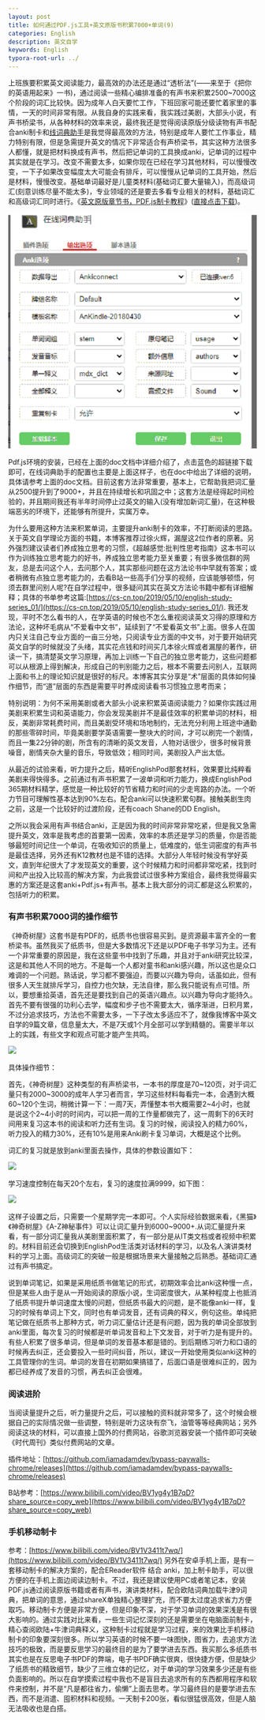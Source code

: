 ```yaml
---
layout: post
title: 如何通过PDF.js工具+英文原版书积累7000+单词(9)
categories: English
description: 英文自学
keywords: English
typora-root-url: ../
---
```


上班族要积累英文阅读能力，最高效的办法还是通过“透析法”(——来至于《把你的英语用起来》一书)，通过阅读一些精心编排准备的有声书来积累2500~7000这个阶段的词汇比较快。因为成年人白天要忙工作，下班回家可能还要忙着家里的事情，一天的时间非常有限。从我自身的实践来看，我实践过美剧，大部头小说，有声书桥梁书，从各种材料的效率来说，最终我还是觉得阅读原版分级读物有声书配合anki制卡和[线词典助手](https://chrome.google.com/webstore/detail/online-dictionary-helper/lppjdajkacanlmpbbcdkccjkdbpllajb)是我觉得最高效的方法，特别是成年人要忙工作事业，精力特别有限，但是急需提升英文的情况下非常适合有声桥梁书，其实这种方法很多人都懂，就是把材料换成有声书，然后把记单词的工具换成anki，记单词的过程中其实就是在学习。改变不需要太多，如果你现在已经在学习其他材料，可以慢慢改变，一下子如果改变幅度太大可能会有排斥，可以慢慢从记单词的工具开始，然后是材料，慢慢改变。基础单词最好是儿童类材料(基础词汇要大量输入)，而高级词汇(刻意训练尽量不能太多)，专业领域的还是要去多看专业相关的材料，基础词汇和高级词汇同时进行。《[英文原版章节书，PDF.js制卡教程](https://cs-cn.top/assets/doc/英文原版章节书PDFJS制卡教程.docx)》([直接点击下载](https://cs-cn.top/assets/doc/英文原版章节书PDFJS制卡教程.docx))。



![online_dictionary_help_2827.png](/images/posts/online_dictionary_help_2827.png)

Pdf.js环境的安装，已经在上面的doc文档中详细介绍了，点击蓝色的超链接下载即可，在线词典助手的配置也主要是上面这样子，也在doc中给出了详细的说明，具体请参考上面的doc文档。目前这套方法非常重要，基本上，它帮助我把词汇量从2500提升到了9000+，并且在持续增长和巩固之中；这套方法是经得起时间检验的，并且期间我还有半年时间停止过英文的输入(没有增加新词汇量)，在这种极端恶劣的环境下，还能够有所提升，实属万幸。

为什么要用这种方法来积累单词，主要提升anki制卡的效率，不打断阅读的思路。关于英文自学理论方面的书籍，本博客推荐过徐火辉，漏屋这2位作者的原著。另外强烈建议读者们养成独立思考的习惯，《超越感觉:批判性思考指南》这本书可以作为训练独立思考能力的好书，养成独立思考能力至关重要；有很多微信群的网友，总是去问这个人，去问那个人，其实那些问题在这方法论书中早就有答案；或者稍微有点独立思考能力的，去看B站一些高手们分享的视频，应该能够顿悟，何须去群里问别人呢?在自学过程中，很多疑问其实在英文方法论书籍中都有详细解释；具体的书单参考这篇:[https://cs-cn.top/2019/05/10/english-study-series_01/](https://cs-cn.top/2019/05/10/english-study-series_01/). 我还发现，平时不怎么看书的人，在学英语的时候也不怎么重视阅读英文习得的原理和方法论，这种坏毛病从“不爱看中文书”，延续到了“不爱看英文书”上面。很多人在国内只关注自己专业方面的一亩三分地，只阅读专业方面的中文书，对于要开始研究英文自学的时候就没了头绪，其实花点钱和时间买几本徐火辉或者漏屋的著作，研读一下，搞清楚英文学习原理，再加上训练一下自己的独立思考能力，这些问题都可以从根源上得到解决，形成自己的判别能力之后，根本不需要去问别人，互联网上面和书上的理论知识就是很好的标尺。本博客其实分享是“术”层面的具体如何操作细节，而“道”层面的东西是需要平时养成阅读看书习惯独立思考而来；

特别说明：为何不采用美剧或者大部头小说来积累英语阅读能力？如果你实践过用美剧来积累生词和英语能力，你会发现美剧并不是最佳效率的积累单词的材料，相反，美剧非常耗费时间，而且美剧受环境和场地制约，无法充分利用上班途中通勤的那些零碎时间，毕竟美剧要学英语需要一整块大的时间，才可以刷完一个剧情，而且一集22分钟的剧，所含有的清晰的英文发音，人物对话很少，很多时候背景噪音，剧情夹杂大量的音乐，导致低效；相同时间，美剧投入产出太低。

从最近的试验来看，听力提升之后，精听EnglishPod那套材料，效果要比纯粹看美剧来得快得多。之前通过有声书积累了一波单词和听力能力，换成EnglishPod 365期材料精学，感觉是一种比较好的节省精力和时间的少走弯路的办法。一个听力节目可理解性基本达到90%左右。配合anki可以快速积累句群。接触美剧生肉之前，这是一个比较好的过渡阶段，还有coach Shane的DD English。

之所以我会采用有声书结合anki，正是因为我的时间非常非常吃紧，但是我又急需提升英文，效率是我考虑的首要第一因素，效率的本质还是学习的质量，你是否能够最短时间记住一个单词，在吸收知识的质量上，低难度的，低生词密度的有声书是最佳选择，另外还有K12教材也是不错的选择。大部分人年轻时候没有学好英文，直到年纪很大了才发现英文的重要，这个时候精力和时间都非常吃紧，找到时间和产出投入比较高的解决方案，为此我尝试过很多种方案组合，最终我觉得最实惠的方案还是这套anki+Pdf.js+有声书。基本上我大部分的词汇都是这么积累的，包括听力的积累。

### 有声书积累7000词的操作细节

《神奇树屋》这套书是有PDF的，纸质书也很容易买到。是资源最丰富齐全的一套桥梁书。虽然我买了纸质书，但是大多数情况下还是以PDF电子书学习为主。还有一个非常重要的原因是，我在这些童书中找到了乐趣，并且对于anki研究比较深，这是和其他人不同的地方。不是每一个人都对童书和anki感兴趣，所以这也是众口难调的一个问题。熟话说，学习都不要强迫，而要以兴趣为导向，话虽如此，但有很多人天生就排斥学习，自控力也欠缺，无法自律，那么我只能说有点可惜。所以，要想重拾英语，首先还是要找到自己的英语兴趣点。以兴趣为导向才能持久。首先不要有很强的功利心去学，幅度和步子也不需要太大，循序渐进，日积月累，不过分追求技巧，方法也不需要太多，一下子改太多适应不了，就像我博客中英文自学的9篇文章，信息量太大，不是7天或1个月全部可以学到精髓的。需要半年以上的实践，有些文字和观点可能才能产生共鸣。

<img src="https://cs-cn.top//images/posts/20210713044649.png">

具体操作细节：

首先，《神奇树屋》这种类型的有声桥梁书，一本书的厚度是70~120页，对于词汇量只有2000~3000的成年人学习者而言，学习这些材料每看完一本，会遇到大概60~120个生词，稍微计算一下：一周7天，弄懂整本书大概需要2~4小时，也就是说这个2~4小时的时间内，可以把一周的工作量都做完了，这一周剩下的6天时间用来复习这本书的阅读和听力还有生词。复习的时候，阅读投入的精力60%，听力投入的精力30%，还有10%是用来Anki刷卡复习单词，大概是这个比例。

词汇的复习就是放到anki里面去操作，具体的参数设置如下：

<img src="https://cs-cn.top/images/posts/learning_speed4781.png"/>

学习速度控制在每天20个左右，复习的速度拉满9999，如下图：

<img src="https://cs-cn.top/images/posts/review_speed3330.png"/>

这样子设置之后，只需要一个星期学完一本即可。个人实际经验数据来看，《黑猫》《神奇树屋》《A-Z神秘事件》可以让词汇量升到6000~9000+.从词汇量提升来看，有一部分词汇量我从美剧里面积累了，有一部分是从IT类文档或者视频中积累的。材料目前还会切换到EnglishPod生活类对话材料的学习，以及名人演讲类材料的学习上面。高级词汇的突破一般是根据场景来大量接触之后熟悉。基础词汇通过有声书搞定。

说到单词笔记，如果是采用纸质书做笔记的形式，初期效率会比anki这种慢一点，但是某些人由于是从一开始阅读的原版小说，生词密度很大，从某种程度上也抵消了纸质书提升单词速度太慢的问题，但纸质书最大的问题，是不能像anki一样，复习的时候有单词上下文，同时也有单词发音，还有词典的释义，例句这些。单纯把笔记做在纸质书上那种方式，听力词汇量估计还是有问题，因为我的单词全部放到anki里面，每次复习的时候都是听单词发音和上下文发音，对于听力是有提升的。有些人积累了很多单词，但是单词的发音基本都是错的。到后期练习听力和口语的时候再去纠正，还会要投入一些时间纠音，所以，建议一开始使用类似anki这种的工具管理你的生词。单词的发音在初期如果搞错了，后面口语是很难纠正的，因为都已经养成了发音的习惯，再去纠正会很难。

### 阅读进阶

当阅读量提升之后，听力量提升之后，可以接触的资料就非常多了，这个时候会根据自己的实际情况做一些调整，特别是听力这块有奈飞，油管等等经典网站；另外阅读这块的材料，可以直接上国外的付费网站，谷歌浏览器安装一个插件即可突破《时代周刊》类似付费网站的文章。

插件地址：[https://github.com/iamadamdev/bypass-paywalls-chrome/releases](https://github.com/iamadamdev/bypass-paywalls-chrome/releases)

B站参考：[https://www.bilibili.com/video/BV1yg4y1B7qD?share_source=copy_web](https://www.bilibili.com/video/BV1yg4y1B7qD?share_source=copy_web)

### 手机移动制卡

参考：[https://www.bilibili.com/video/BV1V3411t7wq/](https://www.bilibili.com/video/BV1V3411t7wq/)  另外在安卓手机上面，是有一套移动制卡的解决方案的，配合EReader软件 结合 anki，加上制卡助手，可以很方便的在手机上面边阅读边制卡。不过，我还是建议使用PC或者笔记本，安装PDF.js通过阅读原版书籍或者有声书，演讲类材料，配合欧陆词典加载牛津9词典，把单词的意思，通过shareX单独精心整理扩充，而不要太过度追求省力方便取巧。移动制卡方便是非常方便，但是印象不深，对于学习单词的效果深浅是有很大影响的。通过实践对比来看，一些生词记忆深刻的还是需要坐在电脑面前制卡，精心查阅欧陆+牛津词典释义，这种制卡过程就是学习过程，来的效果比手机移动制卡的印象要深刻很多。所以学习英语的时候不要一味图快，图省力，去追求方法技巧的极致，而是要反思学习的最终目的是为了要学进去东西。我买那么多纸质书其实也是在反思电子书PDF的弊端，电子书PDF确实很爽，很快捷方便，但是缺少了纸质书的精致细节，缺少了三维立体的记忆，对于单词的学习效果多少还是有些负面影响的。所以在自学摸索过程中我也不是盲目去追求所有的东西都用程序和软件来控制，并不是“凡是都往省力，偷懒”上面去思考。学习最终目的是要学进去东西，而不是消遣、囤积材料和视频。一天制卡200张，看似很猛很高效，但是人脑无法吸收也是白搭。

